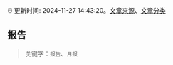 :alarm_clock: 更新时间: 2024-11-27 14:43:20。[文章来源](/README.md)、[文章分类](/TAGS.md)

## 报告


> 关键字：`报告`、`月报`



